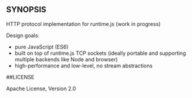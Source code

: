 ## SYNOPSIS

HTTP protocol implementation for runtime.js (work in progress)

Design goals:

- pure JavaScript (ES6)
- built on top of runtime.js TCP sockets (ideally portable and supporting multiple backends like Node and browser)
- high-performance and low-level, no stream abstractions

##LICENSE

Apache License, Version 2.0
